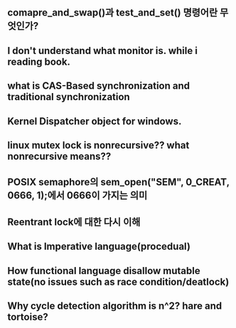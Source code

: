 ## comapre_and_swap()과 test_and_set() 명령어란 무엇인가?

## I don't understand what monitor is. while i reading book.

## what is CAS-Based synchronization and traditional synchronization

## Kernel Dispatcher object for windows.

## linux mutex lock is nonrecursive?? what nonrecursive means??

## POSIX semaphore의 sem_open("SEM", 0_CREAT, 0666, 1);에서 0666이 가지는 의미

## Reentrant lock에 대한 다시 이해

## What is Imperative language(procedual)

## How functional language disallow mutable state(no issues such as race condition/deatlock)

## Why cycle detection algorithm is n^2? hare and tortoise?